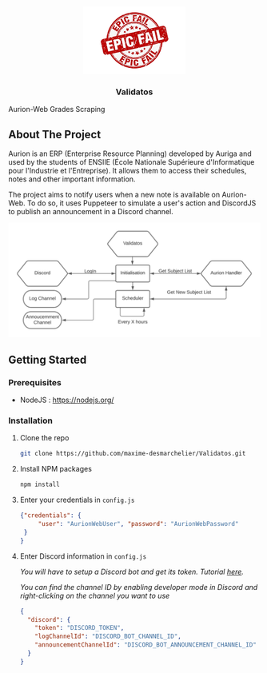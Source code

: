 <!-- PROJECT LOGO -->
<br />
<div>
  <p align="center">
    <img src="images/logo.png" alt="Logo" width="205" height="134">
  </p>

<h3 align="center">Validatos</h3>

  <p>
    Aurion-Web Grades Scraping
    <br />
  </p>
</div>


<!-- ABOUT THE PROJECT -->

## About The Project

Aurion is an ERP (Enterprise Resource Planning) developed by Auriga and used by the students of ENSIIE (École Nationale
Supérieure d'Informatique pour l'Industrie et l'Entreprise). It allows them to access their schedules, notes and other
important information.

The project aims to notify users when a new note is available on Aurion-Web. To do so, it uses Puppeteer to simulate a
user's action and DiscordJS to publish an announcement in a Discord channel.

<img alt="Program's structure" src="images/structure.png">

## Getting Started

### Prerequisites

* NodeJS : https://nodejs.org/

### Installation

1. Clone the repo
   ```sh
   git clone https://github.com/maxime-desmarchelier/Validatos.git
   ```
2. Install NPM packages
   ```sh
   npm install
   ```
3. Enter your credentials in `config.js`
   ```json
   {"credentials": {
        "user": "AurionWebUser", "password": "AurionWebPassword"
    }
   }
   ```
4. Enter Discord information in `config.js`

   _You will have to setup a Discord bot and get its token. Tutorial [here](https://discordjs.guide/preparations/setting-up-a-bot-application.html#creating-your-bot)._
  
   _You can find the channel ID by enabling developer mode in Discord and right-clicking on the channel you want to use_
   ```json
   {
     "discord": {
       "token": "DISCORD_TOKEN",
       "logChannelId": "DISCORD_BOT_CHANNEL_ID",
       "announcementChannelId": "DISCORD_BOT_ANNOUNCEMENT_CHANNEL_ID"
     }
   }
   ```
